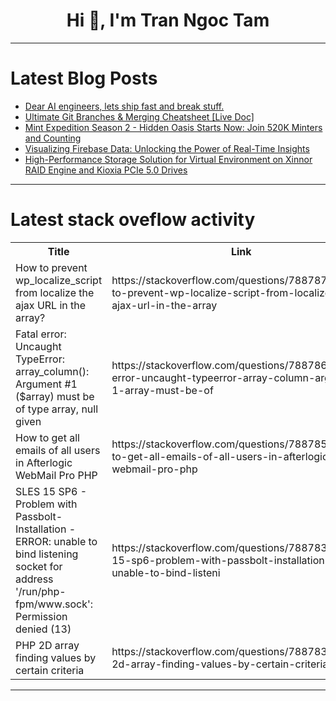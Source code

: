 <h1 align="center">Hi 👋, I'm Tran Ngoc Tam</h1>

---

# Latest Blog Posts 
<!-- BLOG-POST-LIST:START -->
- [Dear AI engineers, lets ship fast and break stuff.](https://dev.to/portkey/dear-ai-engineers-lets-ship-fast-and-break-stuff-5hgk)
- [Ultimate Git Branches &amp; Merging Cheatsheet [Live Doc]](https://dev.to/mahf001/ultimate-git-branches-merging-cheatsheet-live-doc-22pj)
- [Mint Expedition Season 2 - Hidden Oasis Starts Now: Join 520K Minters and Counting](https://dev.to/mint_/mint-expedition-season-2-hidden-oasis-starts-now-join-520k-minters-and-counting-2d36)
- [Visualizing Firebase Data: Unlocking the Power of Real-Time Insights](https://dev.to/victoribironke/visualizing-firebase-data-unlocking-the-power-of-real-time-insights-1efc)
- [High-Performance Storage Solution for Virtual Environment on Xinnor RAID Engine and Kioxia PCIe 5.0 Drives](https://dev.to/pltnvs/high-performance-storage-solution-for-virtual-environment-on-xinnor-raid-engine-and-kioxia-pcie-50-drives-50lh)
<!-- BLOG-POST-LIST:END -->

---

# Latest stack oveflow activity
<table>
  <tr><th>Title</th><th>Link</th></tr>
  <!-- STACKOVERFLOW:START --><tr><td>How to prevent wp_localize_script from localize the ajax URL in the array?</td><td>https://stackoverflow.com/questions/78878730/how-to-prevent-wp-localize-script-from-localize-the-ajax-url-in-the-array</td></tr><tr><td>Fatal error: Uncaught TypeError: array_column&lpar;&rpar;: Argument #1 &lpar;$array&rpar; must be of type array, null given</td><td>https://stackoverflow.com/questions/78878640/fatal-error-uncaught-typeerror-array-column-argument-1-array-must-be-of</td></tr><tr><td>How to get all emails of all users in Afterlogic WebMail Pro PHP</td><td>https://stackoverflow.com/questions/78878584/how-to-get-all-emails-of-all-users-in-afterlogic-webmail-pro-php</td></tr><tr><td>SLES 15 SP6 - Problem with Passbolt-Installation - ERROR: unable to bind listening socket for address &#39;/run/php-fpm/www.sock&#39;: Permission denied &lpar;13&rpar;</td><td>https://stackoverflow.com/questions/78878393/sles-15-sp6-problem-with-passbolt-installation-error-unable-to-bind-listeni</td></tr><tr><td>PHP 2D array finding values by certain criteria</td><td>https://stackoverflow.com/questions/78878387/php-2d-array-finding-values-by-certain-criteria</td></tr><!-- STACKOVERFLOW:END -->
</table>

---


